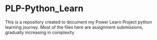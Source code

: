 # PLP-Python_Learn
This is a repository created to document my Power Learn Project python learning journey. Most of the files here are assignment submissions, gradually increasing in complexity
